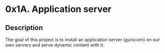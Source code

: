 # 0x1A. Application server

## Description
The goal of this project is to install an application server (gunicorn) on our own servers and serve dynamic content with it.

